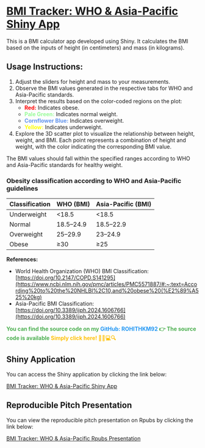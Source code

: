 # [BMI Tracker: WHO & Asia-Pacific Shiny App](https://rohithmohan92.shinyapps.io/BMI_APP/)
This is a BMI calculator app developed using Shiny. It calculates the BMI based on the inputs of height (in centimeters) and mass (in kilograms).

## Usage Instructions:
1. Adjust the sliders for height and mass to your measurements.
2. Observe the BMI values generated in the respective tabs for WHO and Asia-Pacific standards.
3. Interpret the results based on the color-coded regions on the plot:
    - <span style="color: red;"><strong>Red:</strong></span> Indicates obese.
    - <span style="color: palegreen;"><strong>Pale Green:</strong></span> Indicates normal weight.
    - <span style="color: cornflowerblue;"><strong>Cornflower Blue:</strong></span> Indicates overweight.
    - <span style="color: yellow;"><strong>Yellow:</strong></span> Indicates underweight.
4. Explore the 3D scatter plot to visualize the relationship between height, weight, and BMI. Each point represents a combination of height and weight, with the color indicating the corresponding BMI value.

The BMI values should fall within the specified ranges according to WHO and Asia-Pacific standards for healthy weight.

### Obesity classification according to WHO and Asia-Pacific guidelines

| Classification | WHO (BMI) | Asia-Pacific (BMI) |
| --- | --- | --- |
| Underweight | <18.5 | <18.5 |
| Normal | 18.5–24.9 | 18.5–22.9 |
| Overweight | 25–29.9 | 23–24.9 |
| Obese | ≥30 | ≥25 |

**References:**
- World Health Organization (WHO) BMI Classification: [https://doi.org/10.2147/COPD.S141295](https://www.ncbi.nlm.nih.gov/pmc/articles/PMC5571887/#:~:text=According%20to%20the%20NHLBI%2C10,and%20obese%20(%E2%89%A525%20kg)
- Asia-Pacific BMI Classification: [https://doi.org/10.3389/ijph.2024.1606766](https://doi.org/10.3389/ijph.2024.1606766)

<p style="color: #4CAF50; font-weight: bold;">You can find the source code on my 
<a href="https://github.com/ROHITHKM92/BMIAPP/tree/main" target="_blank" style="color: #2196F3; text-decoration: none;">GitHub: ROHITHKM92</a>
👉 The source code is available 
<a href="https://github.com/ROHITHKM92/BMIAPP/tree/main" target="_blank" style="color: #FFC107; text-decoration: none;">Simply click here! 🚀🌟💻🔍</a>
</p>



## Shiny Application
You can access the Shiny application by clicking the link below:

[BMI Tracker: WHO & Asia-Pacific Shiny App](https://rohithmohan92.shinyapps.io/BMI_APP/)

## Reproducible Pitch Presentation
You can view the reproducible pitch presentation on Rpubs by clicking the link below:

[BMI Tracker: WHO & Asia-Pacific Rpubs Presentation](https://rpubs.com/ROHITHMOHAN92/BMI_P)
